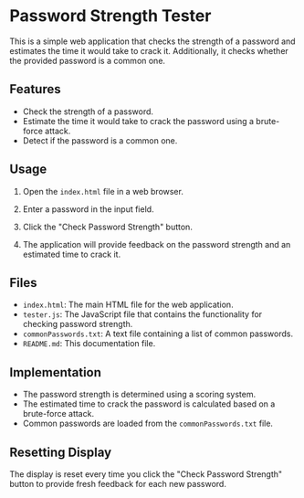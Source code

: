 # Password Strength Tester

This is a simple web application that checks the strength of a password and estimates the time it would take to crack it. Additionally, it checks whether the provided password is a common one.

## Features

- Check the strength of a password.
- Estimate the time it would take to crack the password using a brute-force attack.
- Detect if the password is a common one.

## Usage

1. Open the `index.html` file in a web browser.

2. Enter a password in the input field.

3. Click the "Check Password Strength" button.

4. The application will provide feedback on the password strength and an estimated time to crack it.

## Files

- `index.html`: The main HTML file for the web application.
- `tester.js`: The JavaScript file that contains the functionality for checking password strength.
- `commonPasswords.txt`: A text file containing a list of common passwords.
- `README.md`: This documentation file.

## Implementation

- The password strength is determined using a scoring system.
- The estimated time to crack the password is calculated based on a brute-force attack.
- Common passwords are loaded from the `commonPasswords.txt` file.

## Resetting Display

The display is reset every time you click the "Check Password Strength" button to provide fresh feedback for each new password.
